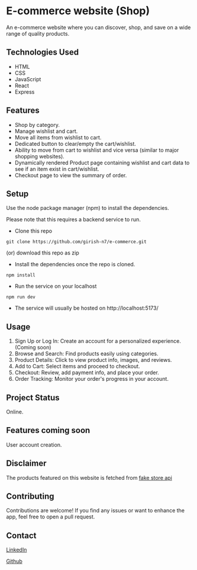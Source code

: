 # E-commerce website (Shop)

An e-commerce website where you can discover, shop, and save on a wide range of quality products.

## Technologies Used

- HTML
- CSS
- JavaScript
- React
- Express

## Features

- Shop by category.
- Manage wishlist and cart.
- Move all items from wishlist to cart.
- Dedicated button to clear/empty the cart/wishlist.
- Ability to move from cart to wishlist and vice versa (similar to major shopping websites).
- Dynamically rendered Product page containing wishlist and cart data to see if an item exist in cart/wishlist.
- Checkout page to view the summary of order.

## Setup

Use the node package manager (npm) to install the dependencies.

Please note that this requires a backend service to run.

- Clone this repo

```console
git clone https://github.com/girish-n7/e-commerce.git
```

(or) download this repo as zip

- Install the dependencies once the repo is cloned.

```console
npm install
```

- Run the service on your localhost

```console
npm run dev
```

- The service will usually be hosted on http://localhost:5173/

## Usage

1. Sign Up or Log In: Create an account for a personalized experience. (Coming soon)
2. Browse and Search: Find products easily using categories.
3. Product Details: Click to view product info, images, and reviews.
4. Add to Cart: Select items and proceed to checkout.
5. Checkout: Review, add payment info, and place your order.
6. Order Tracking: Monitor your order's progress in your account.

## Project Status

Online.

## Features coming soon

User account creation.

## Disclaimer

The products featured on this website is fetched from [fake store api](https://fakestoreapi.com/)

## Contributing

Contributions are welcome! If you find any issues or want to enhance the app, feel free to open a pull request.

## Contact

[LinkedIn](https://www.linkedin.com/in/girish-n-7075ba1a4)

[Github](https://github.com/girish-n7)
